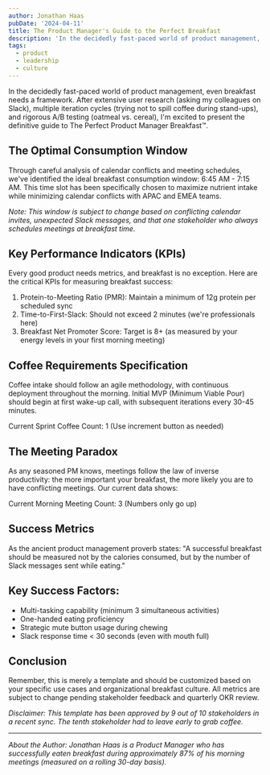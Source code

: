 ```yaml
---
author: Jonathan Haas
pubDate: '2024-04-11'
title: The Product Manager's Guide to the Perfect Breakfast
description: 'In the decidedly fast-paced world of product management, even breakfast needs a framework. After extensive user research (asking my colleagues on Slack), mul...'
tags:
  - product
  - leadership
  - culture
---
```


In the decidedly fast-paced world of product management, even breakfast needs a
framework. After extensive user research (asking my colleagues on Slack),
multiple iteration cycles (trying not to spill coffee during stand-ups), and
rigorous A/B testing (oatmeal vs. cereal), I'm excited to present the definitive
guide to The Perfect Product Manager Breakfast™.

## The Optimal Consumption Window

Through careful analysis of calendar conflicts and meeting schedules, we've
identified the ideal breakfast consumption window: 6:45 AM - 7:15 AM. This time
slot has been specifically chosen to maximize nutrient intake while minimizing
calendar conflicts with APAC and EMEA teams.

_Note: This window is subject to change based on conflicting calendar invites,
unexpected Slack messages, and that one stakeholder who always schedules
meetings at breakfast time._

## Key Performance Indicators (KPIs)

Every good product needs metrics, and breakfast is no exception. Here are the
critical KPIs for measuring breakfast success:

1. Protein-to-Meeting Ratio (PMR): Maintain a minimum of 12g protein per
   scheduled sync
1. Time-to-First-Slack: Should not exceed 2 minutes (we're professionals here)
1. Breakfast Net Promoter Score: Target is 8+ (as measured by your energy levels
   in your first morning meeting)

## Coffee Requirements Specification

Coffee intake should follow an agile methodology, with continuous deployment
throughout the morning. Initial MVP (Minimum Viable Pour) should begin at first
wake-up call, with subsequent iterations every 30-45 minutes.

Current Sprint Coffee Count: 1 (Use increment button as needed)

## The Meeting Paradox

As any seasoned PM knows, meetings follow the law of inverse productivity: the
more important your breakfast, the more likely you are to have conflicting
meetings. Our current data shows:

Current Morning Meeting Count: 3 (Numbers only go up)

## Success Metrics

As the ancient product management proverb states: "A successful breakfast should
be measured not by the calories consumed, but by the number of Slack messages
sent while eating."

## Key Success Factors:

- Multi-tasking capability (minimum 3 simultaneous activities)
- One-handed eating proficiency
- Strategic mute button usage during chewing
- Slack response time < 30 seconds (even with mouth full)

## Conclusion

Remember, this is merely a template and should be customized based on your
specific use cases and organizational breakfast culture. All metrics are subject
to change pending stakeholder feedback and quarterly OKR review.

_Disclaimer: This template has been approved by 9 out of 10 stakeholders in a
recent sync. The tenth stakeholder had to leave early to grab coffee._

---

_About the Author: Jonathan Haas is a Product Manager who has successfully eaten
breakfast during approximately 87% of his morning meetings (measured on a
rolling 30-day basis)._
